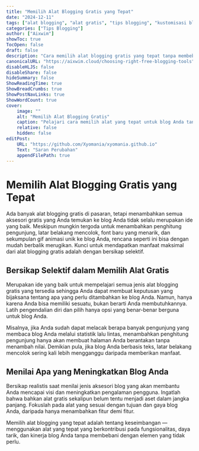 ```yaml
---
title: "Memilih Alat Blogging Gratis yang Tepat"
date: "2024-12-11"
tags: ["alat blogging", "alat gratis", "tips blogging", "kustomisasi blog"]
categories: ["Tips Blogging"]
author: ["Aixwim"]
showToc: true
TocOpen: false
draft: false
description: "Cara memilih alat blogging gratis yang tepat tanpa membebani blog Anda dengan fitur yang tidak perlu."
canonicalURL: "https://aixwim.cloud/choosing-right-free-blogging-tools"
disableHLJS: false
disableShare: false
hideSummary: false
ShowReadingTime: true
ShowBreadCrumbs: true
ShowPostNavLinks: true
ShowWordCount: true
cover:
    image: ""
    alt: "Memilih Alat Blogging Gratis"
    caption: "Pelajari cara memilih alat yang tepat untuk blog Anda tanpa membebani blog Anda."
    relative: false
    hidden: false
editPost:
    URL: "https://github.com/Xyomania/xyomania.github.io"
    Text: "Saran Perubahan"
    appendFilePath: true
---
```


# Memilih Alat Blogging Gratis yang Tepat

Ada banyak alat blogging gratis di pasaran, tetapi menambahkan semua aksesori gratis yang Anda temukan ke blog Anda tidak selalu merupakan ide yang baik. Meskipun mungkin tergoda untuk menambahkan penghitung pengunjung, latar belakang mencolok, font baru yang menarik, dan sekumpulan gif animasi unik ke blog Anda, rencana seperti ini bisa dengan mudah berbalik merugikan. Kunci untuk mendapatkan manfaat maksimal dari alat blogging gratis adalah dengan bersikap selektif.

## Bersikap Selektif dalam Memilih Alat Gratis

Merupakan ide yang baik untuk mempelajari semua jenis alat blogging gratis yang tersedia sehingga Anda dapat membuat keputusan yang bijaksana tentang apa yang perlu ditambahkan ke blog Anda. Namun, hanya karena Anda bisa memiliki sesuatu, bukan berarti Anda membutuhkannya. Latih pengendalian diri dan pilih hanya opsi yang benar-benar berguna untuk blog Anda.

Misalnya, jika Anda sudah dapat melacak berapa banyak pengunjung yang membaca blog Anda melalui statistik lalu lintas, menambahkan penghitung pengunjung hanya akan membuat halaman Anda berantakan tanpa menambah nilai. Demikian pula, jika blog Anda berbasis teks, latar belakang mencolok sering kali lebih mengganggu daripada memberikan manfaat.

## Menilai Apa yang Meningkatkan Blog Anda

Bersikap realistis saat menilai jenis aksesori blog yang akan membantu Anda mencapai visi dan meningkatkan pengalaman pengguna. Ingatlah bahwa bahkan alat gratis sekalipun belum tentu menjadi aset dalam jangka panjang. Fokuslah pada alat yang sesuai dengan tujuan dan gaya blog Anda, daripada hanya menambahkan fitur demi fitur.

Memilih alat blogging yang tepat adalah tentang keseimbangan — menggunakan alat yang tepat yang berkontribusi pada fungsionalitas, daya tarik, dan kinerja blog Anda tanpa membebani dengan elemen yang tidak perlu.
